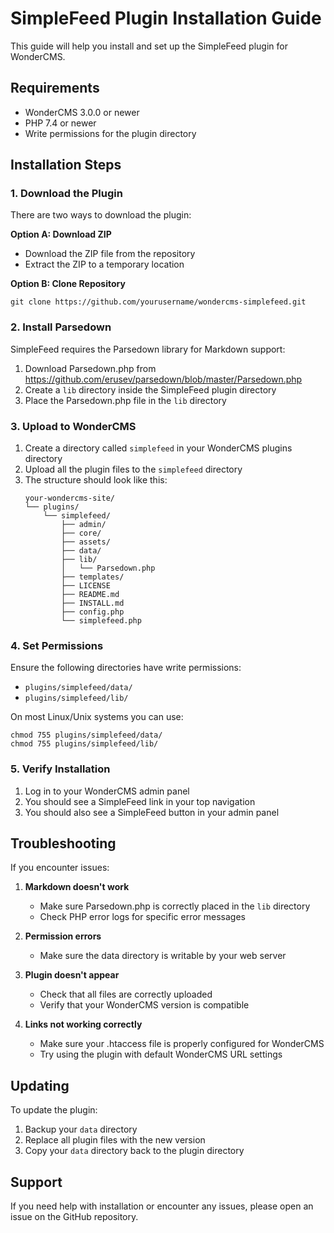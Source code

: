 # SimpleFeed Plugin Installation Guide

This guide will help you install and set up the SimpleFeed plugin for WonderCMS.

## Requirements

- WonderCMS 3.0.0 or newer
- PHP 7.4 or newer
- Write permissions for the plugin directory

## Installation Steps

### 1. Download the Plugin

There are two ways to download the plugin:

**Option A: Download ZIP**
- Download the ZIP file from the repository
- Extract the ZIP to a temporary location

**Option B: Clone Repository**
```
git clone https://github.com/yourusername/wondercms-simplefeed.git
```

### 2. Install Parsedown

SimpleFeed requires the Parsedown library for Markdown support:

1. Download Parsedown.php from https://github.com/erusev/parsedown/blob/master/Parsedown.php
2. Create a `lib` directory inside the SimpleFeed plugin directory
3. Place the Parsedown.php file in the `lib` directory

### 3. Upload to WonderCMS

1. Create a directory called `simplefeed` in your WonderCMS plugins directory
2. Upload all the plugin files to the `simplefeed` directory
3. The structure should look like this:
   ```
   your-wondercms-site/
   └── plugins/
       └── simplefeed/
           ├── admin/
           ├── core/
           ├── assets/
           ├── data/
           ├── lib/
           │   └── Parsedown.php
           ├── templates/
           ├── LICENSE
           ├── README.md
           ├── INSTALL.md
           ├── config.php
           └── simplefeed.php
   ```

### 4. Set Permissions

Ensure the following directories have write permissions:
- `plugins/simplefeed/data/`
- `plugins/simplefeed/lib/`

On most Linux/Unix systems you can use:
```
chmod 755 plugins/simplefeed/data/
chmod 755 plugins/simplefeed/lib/
```

### 5. Verify Installation

1. Log in to your WonderCMS admin panel
2. You should see a SimpleFeed link in your top navigation
3. You should also see a SimpleFeed button in your admin panel

## Troubleshooting

If you encounter issues:

1. **Markdown doesn't work**
   - Make sure Parsedown.php is correctly placed in the `lib` directory
   - Check PHP error logs for specific error messages

2. **Permission errors**
   - Make sure the data directory is writable by your web server

3. **Plugin doesn't appear**
   - Check that all files are correctly uploaded
   - Verify that your WonderCMS version is compatible

4. **Links not working correctly**
   - Make sure your .htaccess file is properly configured for WonderCMS
   - Try using the plugin with default WonderCMS URL settings

## Updating

To update the plugin:

1. Backup your `data` directory
2. Replace all plugin files with the new version
3. Copy your `data` directory back to the plugin directory

## Support

If you need help with installation or encounter any issues, please open an issue on the GitHub repository.
